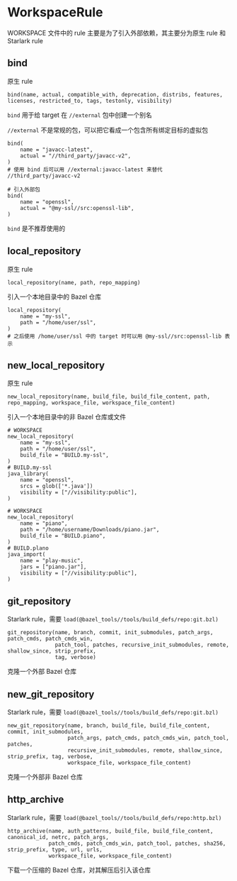 # WorkspaceRule

WORKSPACE 文件中的 rule 主要是为了引入外部依赖，其主要分为原生 rule 和 Starlark rule

## bind

原生 rule

```bazel
bind(name, actual, compatible_with, deprecation, distribs, features, licenses, restricted_to, tags, testonly, visibility)
```

`bind` 用于给 target 在 `//external` 包中创建一个别名

`//external` 不是常规的包，可以把它看成一个包含所有绑定目标的虚拟包

```bazel
bind(
    name = "javacc-latest",
    actual = "//third_party/javacc-v2",
)
# 使用 bind 后可以用 //external:javacc-latest 来替代 //third_party/javacc-v2

# 引入外部包
bind(
    name = "openssl",
    actual = "@my-ssl//src:openssl-lib",
)
```

`bind` 是不推荐使用的

## local_repository

原生 rule

```bazel
local_repository(name, path, repo_mapping)
```

引入一个本地目录中的 Bazel 仓库

```bazel
local_repository(
    name = "my-ssl",
    path = "/home/user/ssl",
)
# 之后使用 /home/user/ssl 中的 target 时可以用 @my-ssl//src:openssl-lib 表示
```

## new_local_repository

原生 rule

```bazel
new_local_repository(name, build_file, build_file_content, path, repo_mapping, workspace_file, workspace_file_content)
```

引入一个本地目录中的非 Bazel 仓库或文件

```bazel
# WORKSPACE
new_local_repository(
    name = "my-ssl",
    path = "/home/user/ssl",
    build_file = "BUILD.my-ssl",
)
# BUILD.my-ssl
java_library(
    name = "openssl",
    srcs = glob(['*.java'])
    visibility = ["//visibility:public"],
)

# WORKSPACE
new_local_repository(
    name = "piano",
    path = "/home/username/Downloads/piano.jar",
    build_file = "BUILD.piano",
)
# BUILD.plano
java_import(
    name = "play-music",
    jars = ["piano.jar"],
    visibility = ["//visibility:public"],
)
```

## git_repository

Starlark rule，需要 `load(@bazel_tools//tools/build_defs/repo:git.bzl)`

```bazel
git_repository(name, branch, commit, init_submodules, patch_args, patch_cmds, patch_cmds_win,
               patch_tool, patches, recursive_init_submodules, remote, shallow_since, strip_prefix,
               tag, verbose)
```

克隆一个外部 Bazel 仓库

## new_git_repository

Starlark rule，需要 `load(@bazel_tools//tools/build_defs/repo:git.bzl)`

```bazel
new_git_repository(name, branch, build_file, build_file_content, commit, init_submodules,
                   patch_args, patch_cmds, patch_cmds_win, patch_tool, patches,
                   recursive_init_submodules, remote, shallow_since, strip_prefix, tag, verbose,
                   workspace_file, workspace_file_content)
```

克隆一个外部非 Bazel 仓库

## http_archive

Starlark rule，需要 `load(@bazel_tools//tools/build_defs/repo:http.bzl)`

```bazel
http_archive(name, auth_patterns, build_file, build_file_content, canonical_id, netrc, patch_args,
             patch_cmds, patch_cmds_win, patch_tool, patches, sha256, strip_prefix, type, url, urls,
             workspace_file, workspace_file_content)
```

下载一个压缩的 Bazel 仓库，对其解压后引入该仓库

